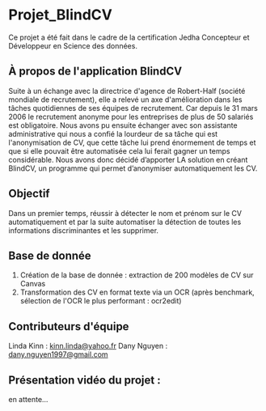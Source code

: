 # Projet_BlindCV

Ce projet a été fait dans le cadre de la certification Jedha Concepteur et Développeur en Science des données.

## À propos de l'application BlindCV
Suite à un échange avec la directrice d'agence de Robert-Half (société mondiale de recrutement), elle a relevé un axe d'amélioration dans les tâches quotidiennes
de ses équipes de recrutement. 
Car depuis le 31 mars 2006 le recrutement anonyme pour les entreprises de plus de 50 salariés est obligatoire.
Nous avons pu ensuite échanger avec son assistante administrative qui nous a confié la lourdeur de sa tâche qui est l'anonymisation de CV, que cette tâche lui prend
énormement de temps et que si elle pouvait être automatisée cela lui ferait gagner un temps considérable.
Nous avons donc décidé d’apporter LA solution en créant BlindCV, un programme qui permet d’anonymiser automatiquement les CV.

## Objectif
Dans un premier temps, réussir à détecter le nom et prénom sur le CV automatiquement et par la suite automatiser la détection de toutes les informations discriminantes
et les supprimer.

## Base de donnée
1. Création de la base de donnée : extraction de 200 modèles de CV sur Canvas
2. Transformation des CV en format texte via un OCR (après benchmark, sélection de l'OCR le plus performant : ocr2edit)

## Contributeurs d'équipe
Linda Kinn : kinn.linda@yahoo.fr
Dany Nguyen : dany.nguyen1997@gmail.com

## Présentation vidéo du projet :
en attente...



